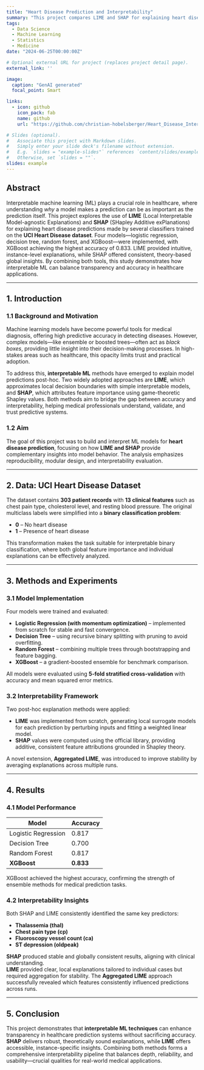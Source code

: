 ```yaml
---
title: "Heart Disease Prediction and Interpretability"
summary: "This project compares LIME and SHAP for explaining heart disease predictions using the UCI Heart Disease dataset. Several models were built from scratch, with XGBoost achieving the highest accuracy (83.3%). While SHAP produced stable, theory-based feature attributions, LIME offered intuitive, instance-level insights that benefited from an aggregated approach to improve consistency. Together, they highlight how combining interpretability tools can make machine learning in healthcare both accurate and transparent."
tags:
  - Data Science
  - Machine Learning
  - Statistics
  - Medicine
date: "2024-06-25T00:00:00Z"

# Optional external URL for project (replaces project detail page).
external_link: ''

image:
  caption: "GenAI generated"
  focal_point: Smart

links:
  - icon: github
    icon_pack: fab
    name: github
    url: "https://github.com/christian-hobelsberger/Heart_Disease_Interpretability"

# Slides (optional).
#   Associate this project with Markdown slides.
#   Simply enter your slide deck's filename without extension.
#   E.g. `slides = "example-slides"` references `content/slides/example-slides.md`.
#   Otherwise, set `slides = ""`.
slides: example
---
```

## Abstract  
Interpretable machine learning (ML) plays a crucial role in healthcare, where understanding *why* a model makes a prediction can be as important as the prediction itself. This project explores the use of **LIME** (Local Interpretable Model-agnostic Explanations) and **SHAP** (SHapley Additive exPlanations) for explaining heart disease predictions made by several classifiers trained on the **UCI Heart Disease dataset**. Four models—logistic regression, decision tree, random forest, and XGBoost—were implemented, with XGBoost achieving the highest accuracy of 0.833. LIME provided intuitive, instance-level explanations, while SHAP offered consistent, theory-based global insights. By combining both tools, this study demonstrates how interpretable ML can balance transparency and accuracy in healthcare applications.

---

## 1. Introduction  

### 1.1 Background and Motivation  
Machine learning models have become powerful tools for medical diagnosis, offering high predictive accuracy in detecting diseases. However, complex models—like ensemble or boosted trees—often act as *black boxes*, providing little insight into their decision-making processes. In high-stakes areas such as healthcare, this opacity limits trust and practical adoption.  

To address this, **interpretable ML** methods have emerged to explain model predictions post-hoc. Two widely adopted approaches are **LIME**, which approximates local decision boundaries with simple interpretable models, and **SHAP**, which attributes feature importance using game-theoretic Shapley values. Both methods aim to bridge the gap between accuracy and interpretability, helping medical professionals understand, validate, and trust predictive systems.

### 1.2 Aim  
The goal of this project was to build and interpret ML models for **heart disease prediction**, focusing on how **LIME and SHAP** provide complementary insights into model behavior. The analysis emphasizes reproducibility, modular design, and interpretability evaluation.

---

## 2. Data: UCI Heart Disease Dataset  

The dataset contains **303 patient records** with **13 clinical features** such as chest pain type, cholesterol level, and resting blood pressure. The original multiclass labels were simplified into a **binary classification problem**:  
- **0** – No heart disease  
- **1** – Presence of heart disease  

This transformation makes the task suitable for interpretable binary classification, where both global feature importance and individual explanations can be effectively analyzed.

---

## 3. Methods and Experiments  

### 3.1 Model Implementation  
Four models were trained and evaluated:  
- **Logistic Regression (with momentum optimization)** – implemented from scratch for stable and fast convergence.  
- **Decision Tree** – using recursive binary splitting with pruning to avoid overfitting.  
- **Random Forest** – combining multiple trees through bootstrapping and feature bagging.  
- **XGBoost** – a gradient-boosted ensemble for benchmark comparison.  

All models were evaluated using **5-fold stratified cross-validation** with accuracy and mean squared error metrics.

### 3.2 Interpretability Framework  
Two post-hoc explanation methods were applied:  
- **LIME** was implemented from scratch, generating local surrogate models for each prediction by perturbing inputs and fitting a weighted linear model.  
- **SHAP** values were computed using the official library, providing additive, consistent feature attributions grounded in Shapley theory.  

A novel extension, **Aggregated LIME**, was introduced to improve stability by averaging explanations across multiple runs.

---

## 4. Results  

### 4.1 Model Performance  
| Model              | Accuracy |
|--------------------|-----------|
| Logistic Regression | 0.817 |
| Decision Tree       | 0.700 |
| Random Forest       | 0.817 |
| **XGBoost**         | **0.833** |

XGBoost achieved the highest accuracy, confirming the strength of ensemble methods for medical prediction tasks.

### 4.2 Interpretability Insights  
Both SHAP and LIME consistently identified the same key predictors:  
- **Thalassemia (thal)**  
- **Chest pain type (cp)**  
- **Fluoroscopy vessel count (ca)**  
- **ST depression (oldpeak)**  

**SHAP** produced stable and globally consistent results, aligning with clinical understanding.  
**LIME** provided clear, local explanations tailored to individual cases but required aggregation for stability. The **Aggregated LIME** approach successfully revealed which features consistently influenced predictions across runs.

---

## 5. Conclusion  
This project demonstrates that **interpretable ML techniques** can enhance transparency in healthcare prediction systems without sacrificing accuracy. **SHAP** delivers robust, theoretically sound explanations, while **LIME** offers accessible, instance-specific insights. Combining both methods forms a comprehensive interpretability pipeline that balances depth, reliability, and usability—crucial qualities for real-world medical applications.
